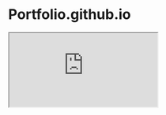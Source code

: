# Portfolio.github.io
<iframe src="https://schnehowebking.github.io/Portfolio.github.io/" title="PORTFOLIO PREVIEW"></iframe>
